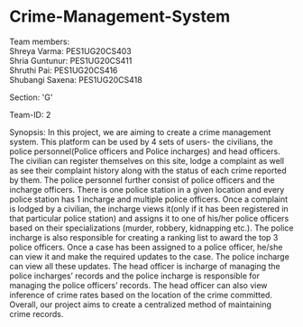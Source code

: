 # Crime-Management-System

Team members:  
Shreya Varma: PES1UG20CS403  
Shria Guntunur: PES1UG20CS411  
Shruthi Pai: PES1UG20CS416  
Shubangi Saxena: PES1UG20CS418

Section: 'G'

Team-ID: 2

Synopsis:
In this project, we are aiming to create a crime management system. This platform can be used by 4 sets of users- the civilians, the police personnel(Police officers and Police incharges) and head officers. The civilian can register themselves on this site, lodge a complaint as well as see their complaint history along with the status of each crime reported by them. The police personnel further consist of police officers and the incharge officers. There is one police station in a given location and every police station has 1 incharge and multiple police officers. Once a complaint is lodged by a civilian, the incharge views it(only if it has been registered in that particular police station) and assigns it to one of his/her police officers based on their specializations (murder, robbery, kidnapping etc.). The police incharge is also responsible for creating a ranking list to award the top 3 police officers. Once a case has been assigned to a police officer, he/she can view it and make the required updates to the case. The police incharge can view all these updates. The head officer is incharge of managing the police incharges’ records and the police incharge is responsible for managing the police officers’ records. The head officer can also view inference of crime rates based on the location of the crime committed. Overall, our project aims to create a centralized method of maintaining crime records.
